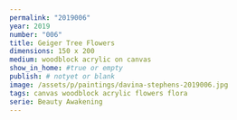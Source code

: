 ```yaml
---
permalink: "2019006"
year: 2019
number: "006"
title: Geiger Tree Flowers
dimensions: 150 x 200
medium: woodblock acrylic on canvas
show_in_home: #true or empty
publish: # notyet or blank
image: /assets/p/paintings/davina-stephens-2019006.jpg
tags: canvas woodblock acrylic flowers flora
serie: Beauty Awakening
---
```

